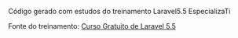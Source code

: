 Código gerado com estudos do treinamento Laravel5.5 EspecializaTi

Fonte do treinamento:
[Curso Gratuito de Laravel 5.5](https://www.youtube.com/playlist?list=PLVSNL1PHDWvQ_qFQd5Kv3Uo4CB2vBZvLY)
